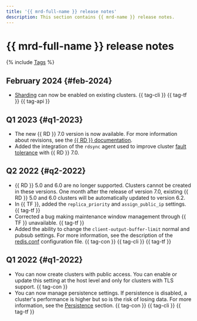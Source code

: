 ```yaml
---
title: '{{ mrd-full-name }} release notes'
description: This section contains {{ mrd-name }} release notes.
---
```


# {{ mrd-full-name }} release notes

{% include [Tags](../_includes/mdb/release-notes-tags.md) %}

## February 2024 {#feb-2024}

* [Sharding](./concepts/sharding.md) can now be enabled on existing clusters. {{ tag-cli }} {{ tag-tf }} {{ tag-api }}

## Q1 2023 {#q1-2023}

* The new {{ RD }} 7.0 version is now available. For more information about revisions, see the [{{ RD }} documentation](https://raw.githubusercontent.com/redis/redis/7.0/00-RELEASENOTES).
* Added the integration of the `rdsync` agent used to improve cluster [fault tolerance](concepts/replication.md#availability) with {{ RD }} 7.0.

## Q2 2022 {#q2-2022}

* {{ RD }} 5.0 and 6.0 are no longer supported. Clusters cannot be created in these versions. One month after the release of version 7.0, existing {{ RD }} 5.0 and 6.0 clusters will be automatically updated to version 6.2.
* In {{ TF }}, added the `replica_priority` and `assign_public_ip` settings. {{ tag-tf }}
* Corrected a bug making maintenance window management through {{ TF }} unavailable. {{ tag-tf }}
* Added the ability to change the `client-output-buffer-limit` normal and pubsub settings. For more information, see the description of the [redis.conf](https://raw.githubusercontent.com/redis/redis/unstable/redis.conf) configuration file. {{ tag-con }} {{ tag-cli }} {{ tag-tf }}

## Q1 2022 {#q1-2022}

* You can now create clusters with public access. You can enable or update this setting at the host level and only for clusters with TLS support. {{ tag-con }}
* You can now manage persistence settings. If persistence is disabled, a cluster's performance is higher but so is the risk of losing data. For more information, see the [Persistence](concepts/replication#persistence) section. {{ tag-con }} {{ tag-cli }} {{ tag-tf }}
